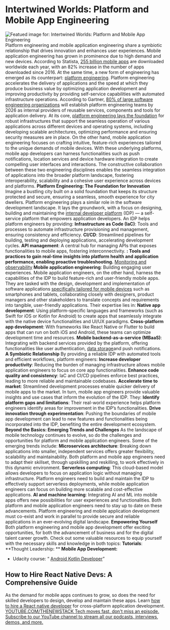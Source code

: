 # Intertwined Worlds: Platform and Mobile App Engineering
![Featued image for: Intertwined Worlds: Platform and Mobile App Engineering](https://cdn.thenewstack.io/media/2024/03/2279f8c3-mobile-1024x576.jpg)
Platform engineering and mobile application engineering share a symbiotic relationship that drives innovation and enhances user experiences.
Mobile application engineering has grown in prominence due to high demand and new devices. According to Statista,
[255 billion mobile apps](https://www.mobiloud.com/blog/mobile-app-statistics) are downloaded worldwide each year, with an 82% increase in the number of apps downloaded since 2016.
At the same time, a new form of engineering has emerged as its counterpart:
[platform engineering](https://thenewstack.io/platform-engineering/).
Platform engineering accelerates the delivery of applications and the speed at which they produce business value by optimizing application development and improving productivity by providing self-service capabilities with automated infrastructure operations. According to Gartner,
[80% of large software engineering organizations](https://www.gartner.com/en/articles/what-is-platform-engineering) will establish platform engineering teams by 2026 as internal providers of reusable services, components and tools for application delivery.
At its core,
[platform engineering lays the foundation](https://thenewstack.io/platform-engineering-benefits-developers-and-companies-too/) for robust infrastructures that support the seamless operation of various applications across different devices and operating systems, including developing scalable architectures, optimizing performance and ensuring security measures are in place. On the other hand, mobile application engineering focuses on crafting intuitive, feature-rich experiences tailored to the unique demands of mobile devices.
With these underlying platforms, mobile app developers can harness functionalities such as push notifications, location services and device hardware integration to create compelling user interfaces and interactions. The constructive collaboration between these two engineering disciplines enables the seamless integration of applications into the broader platform landscape, fostering interoperability, scalability and a cohesive user experience across devices and platforms.
**Platform Engineering: The Foundation for Innovation**
Imagine a bustling city built on a solid foundation that keeps its structure protected and secure, ensuring a seamless, smooth experience for city dwellers. Platform engineering plays a similar role in the software development landscape. It lays the groundwork, with a focus on designing, building and maintaining the
[internal developer platform](https://thenewstack.io/7-core-elements-of-an-internal-developer-platform/) (IDP) — a self-service platform that empowers application developers. An IDP helps platform engineers by providing: **Infrastructure as Code (IaC)**: Tools and processes to automate infrastructure provisioning and management, ensuring consistency and efficiency. **CI/CD**: Streamlined pipelines for building, testing and deploying applications, accelerating development cycles. **API management**: A central hub for managing APIs that exposes functionalities to mobile apps, fostering interconnectivity. **: Tools and practices to gain real-time insights into platform health and application performance, enabling proactive troubleshooting.** [Monitoring and observability](https://thenewstack.io/monitoring-vs-observability-whats-the-difference/) **Mobile application engineering**: Building engaging user experiences.
Mobile application engineers, on the other hand, harness the capabilities of the IDP to build feature-rich and user-friendly mobile apps. They are tasked with the design, development and implementation of software applications
[specifically tailored for mobile devices](https://thenewstack.io/testing-mobile-apps-for-real-world-network-conditions/) such as smartphones and tablets, collaborating closely with designers, product managers and other stakeholders to translate concepts and requirements into tangible, user-friendly applications. Their expertise lies in: **Native app development**: Using platform-specific languages and frameworks (such as Swift for iOS or Kotlin for Android) to create apps that seamlessly integrate with the native device functionalities and UI/UX paradigms. **Cross-platform app development**: With frameworks like React Native or Flutter to build apps that can run on both iOS and Android, these teams can optimize development time and resources. **Mobile backend-as-a-service (MBaaS)**: Integrating with backend services provided by the platform, offering functionalities like user authentication, [data storage](https://thenewstack.io/the-role-of-the-database-in-mobile-app-development/)and push notifications.
**A Symbiotic Relationship**
By providing a reliable IDP with automated tools and efficient workflows, platform engineers:
**Increase developer productivity**: Reducing the burden of managing infrastructure allows mobile application engineers to focus on core app functionalities. **Enhance code quality and consistency**: IaC and CI/CD pipelines enforce best practices, leading to more reliable and maintainable codebases. **Accelerate time to market**: Streamlined development processes enable quicker delivery of mobile apps to the market.
In turn, mobile app engineers provide valuable insights and use cases that inform the evolution of the IDP. They:
**Identify platform gaps and limitations**: Their real-world experience helps platform engineers identify areas for improvement in the IDP’s functionalities. **Drive innovation through experimentation**: Pushing the boundaries of mobile app development can lead to new features and functionalities being incorporated into the IDP, benefiting the entire development ecosystem.
**Beyond the Basics: Emerging Trends and Challenges**
As the landscape of mobile technology continues to evolve, so do the challenges and opportunities for platform and mobile application engineers. Some of the emerging trends include:
**Microservices architecture**: Breaking down applications into smaller, independent services offers greater flexibility, scalability and maintainability. Both platform and mobile app engineers need to adapt their skillset, through upskilling and reskilling, to work effectively in this dynamic environment. **Serverless computing**: This cloud-based model allows developers to focus on application logic without managing infrastructure. Platform engineers need to build and maintain the IDP to effectively support serverless deployments, while mobile application engineers can focus on building more scalable and cost-effective applications. **AI and machine learning**: Integrating AI and ML into mobile apps offers new possibilities for user experiences and functionalities. Both platform and mobile application engineers need to stay up to date on these advancements.
Platform engineering and mobile application development must co-exist and work in parallel to provide secure and reliable applications in an ever-evolving digital landscape.
**Empowering Yourself**
Both platform engineering and mobile app development offer exciting opportunities, for both the advancement of business and for the digital talent career growth. Check out some valuable resources to equip yourself with the necessary skills and knowledge in both topics:
**Tutorials**: **Thought Leadership: ** **Mobile App Development:**
- Udacity course: “
[Android Kotlin Developer](https://www.udacity.com/course/android-kotlin-developer-nanodegree--nd940)”
## How to Hire React Native Devs: A Comprehensive Guide
As the demand for mobile apps continues to grow, so does the need for skilled developers to design, develop and maintain these apps. Learn
[how to hire a React native developer](https://andela.com/blog-posts/how-to-hire-react-native-developers-a-comprehensive-guide/?utm_medium=contentmarketing&utm_source=ebook&utm_campaign=client-global-2024-03-thenewstackpe&utm_content=react-developers&utm_term=byline) for cross-platform application development. [
YOUTUBE.COM/THENEWSTACK
Tech moves fast, don't miss an episode. Subscribe to our YouTube
channel to stream all our podcasts, interviews, demos, and more.
](https://youtube.com/thenewstack?sub_confirmation=1)